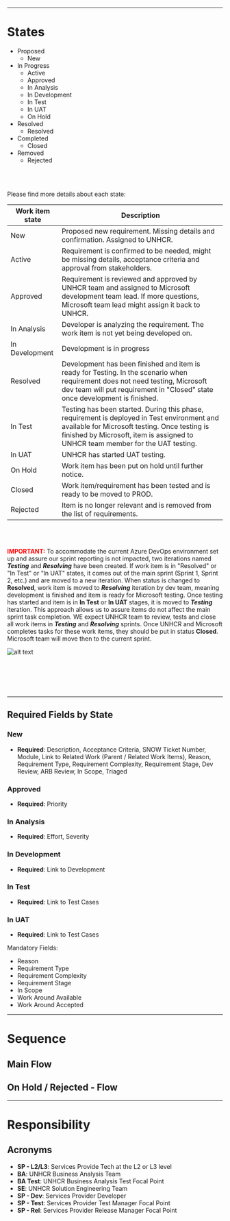 
------
# States
- Proposed
  - New
- In Progress
  - Active
  - Approved
  - In Analysis
  - In Development
  - In Test
  - In UAT
  - On Hold
- Resolved
  - Resolved
- Completed
  - Closed
- Removed
  - Rejected

<br>
<br>

Please find more details about each state:

|Work item state | Description|
|--------------------------|-----------------------------|
|New |Proposed new requirement. Missing details and confirmation. Assigned to UNHCR. |
|Active| Requirement is confirmed to be needed, might be missing details, acceptance criteria and approval from stakeholders. |
|Approved| Requirement is reviewed and approved by UNHCR team and assigned to Microsoft development team lead. If more questions, Microsoft team lead might assign it back to UNHCR. |
|In Analysis| Developer is analyzing the requirement. The work item is not yet being developed on. |
|In Development | Development is in progress|
|Resolved| Development has been finished and item is ready for Testing. In the scenario when requirement does not need testing, Microsoft dev team will put requirement in "Closed" state once development is finished. |
|In Test| Testing has been started. During this phase, requirement is deployed in Test environment and available for Microsoft testing. Once testing is finished by Microsoft, item is assigned to UNHCR team member for the UAT testing. |
|In UAT| UNHCR has started UAT testing. |
|On Hold| Work item has been put on hold until further notice. |
|Closed| Work item/requirement has been tested and is ready to be moved to PROD.|
|Rejected| Item is no longer relevant and is removed from the list of requirements.|

<br>
<br>


<span style="color:red">**IMPORTANT:**</span> 
To accommodate the current Azure DevOps environment set up and assure our sprint reporting is not impacted, two iterations named **_Testing_** and **_Resolving_** have been created. 
If work item is in "Resolved" or "In Test" or “In UAT" states, it comes out of the main sprint (Sprint 1, Sprint 2, etc.) and are moved to a new iteration. 
When status is changed to **Resolved**, work item is moved to **_Resolving_** iteration by dev team, meaning development is finished and item is ready for Microsoft testing. 
Once testing has started and item is in **In Test** or **In UAT** stages, it is moved to **_Testing_** iteration. 
This approach allows us to assure items do not affect the main sprint task completion.
WE expect UNHCR team to review, tests and close all work items in **_Testing_** and **_Resolving_** sprints. Once UNHCR and Microsoft completes tasks for these work items, they should be put in status **Closed**. Microsoft team will move then to the current sprint. 

![alt text](https://unhcr365.sharepoint.com/:i:/r/teams/GDS-PRIMESSelfOnboarding/Shared%20Documents/General/Project%20Management/3.%20Sprints/screenshot.png?csf=1&web=1&e=XctNR2 "Screenshot")

<br>
<br>
<br>
<br>

----
## Required Fields by State

### New
- **Required**: Description, Acceptance Criteria, SNOW Ticket Number, Module, Link to Related Work (Parent / Related Work Items), Reason, Requirement Type, Requirement Complexity, Requirement Stage, Dev Review, ARB Review, In Scope, Triaged
### Approved
- **Required**: Priority
### In Analysis
- **Required**: Effort, Severity
### In Development
- **Required**: Link to Development
### In Test
- **Required**: Link to Test Cases
### In UAT
- **Required**: Link to Test Cases


Mandatory Fields:
- Reason
- Requirement Type
- Requirement Complexity
- Requirement Stage
- In Scope
- Work Around Available
- Work Around Accepted

-----
# Sequence
## Main Flow


## On Hold / Rejected - Flow

-----
# Responsibility


## Acronyms
- **SP - L2/L3**: Services Provide Tech at the L2 or L3 level
- **BA**: UNHCR Business Analysis Team
- **BA Test**: UNHCR Business Analysis Test Focal Point
- **SE**: UNHCR Solution Engineering Team
- **SP - Dev**: Services Provider Developer
- **SP - Test**: Services Provider Test Manager Focal Point
- **SP - Rel**: Services Provider Release Manager Focal Point




